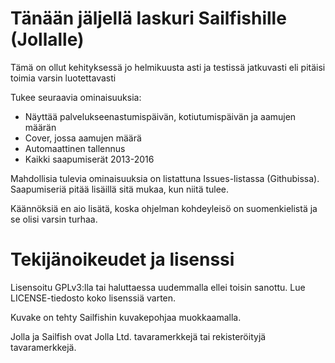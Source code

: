 Tänään jäljellä laskuri Sailfishille (Jollalle)
===============================================

Tämä on ollut kehityksessä jo helmikuusta asti ja testissä jatkuvasti eli
pitäisi toimia varsin luotettavasti

Tukee seuraavia ominaisuuksia:
 - Näyttää palvelukseenastumispäivän, kotiutumispäivän ja aamujen määrän 
 - Cover, jossa aamujen määrä
 - Automaattinen tallennus
 - Kaikki saapumiserät 2013-2016

Mahdollisia tulevia ominaisuuksia on listattuna Issues-listassa (Githubissa). 
Saapumiseriä pitää lisäillä sitä mukaa, kun niitä tulee. 

Käännöksiä en aio lisätä, koska ohjelman kohdeyleisö on suomenkielistä ja se
olisi varsin turhaa. 

Tekijänoikeudet ja lisenssi
===========================
Lisensoitu GPLv3:lla tai haluttaessa uudemmalla ellei toisin sanottu. Lue
LICENSE-tiedosto koko lisenssiä varten. 

Kuvake on tehty Sailfishin kuvakepohjaa muokkaamalla. 

Jolla ja Sailfish ovat Jolla Ltd. tavaramerkkejä tai rekisteröityjä
tavaramerkkejä. 
